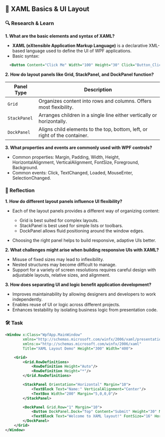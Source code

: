 ## 📌 XAML Basics & UI Layout

### 🔍 Research & Learn

**1. What are the basic elements and syntax of XAML?**

- **XAML (eXtensible Application Markup Language)** is a declarative XML-based language used to define the UI of WPF applications.
- Basic syntax:

```xml
  <Button Content="Click Me" Width="100" Height="30" Click="Button_Click"/>
```

**2. How do layout panels like Grid, StackPanel, and DockPanel function?**

| **Panel Type** | **Description**                                                            |
| -------------- | -------------------------------------------------------------------------- |
| `Grid`         | Organizes content into rows and columns. Offers most flexibility.          |
| `StackPanel`   | Arranges children in a single line either vertically or horizontally.      |
| `DockPanel`    | Aligns child elements to the top, bottom, left, or right of the container. |

**3. What properties and events are commonly used with WPF controls?**

- Common properties: Margin, Padding, Width, Height, HorizontalAlignment, VerticalAlignment, FontSize, Foreground, Background.
- Common events: Click, TextChanged, Loaded, MouseEnter, SelectionChanged.

### 📝 Reflection

**1. How do different layout panels influence UI flexibility?**

- Each of the layout panels provides a different way of organizing content:

  - Grid is best suited for complex layouts.
  - StackPanel is best used for simple lists or toolbars.
  - DockPanel allows fluid positioning around the window edges.

- Choosing the right panel helps to build responsive, adaptive UIs better.

**2. What challenges might arise when building responsive UIs with XAML?**

- Misuse of fixed sizes may lead to inflexibility.
- Nested structures may become difficult to manage.
- Support for a variety of screen resolutions requires careful design with adjustable layouts, relative sizes, and alignment.

**3. How does separating UI and logic benefit application development?**

- Improves maintainability by allowing designers and developers to work independently.
- Enables reuse of UI or logic across different projects.
- Enhances testability by isolating business logic from presentation code.

### 🛠️ Task

```xml
<Window x:Class="WpfApp.MainWindow"
        xmlns="http://schemas.microsoft.com/winfx/2006/xaml/presentation"
        xmlns:x="http://schemas.microsoft.com/winfx/2006/xaml"
        Title="XAML Layout Demo" Height="300" Width="400">

    <Grid>
        <Grid.RowDefinitions>
            <RowDefinition Height="Auto"/>
            <RowDefinition Height="*"/>
        </Grid.RowDefinitions>

        <StackPanel Orientation="Horizontal" Margin="10">
            <TextBlock Text="Name:" VerticalAlignment="Center"/>
            <TextBox Width="200" Margin="5,0,0,0"/>
        </StackPanel>

        <DockPanel Grid.Row="1" Margin="10">
            <Button DockPanel.Dock="Top" Content="Submit" Height="30" Margin="0,0,0,5"/>
            <TextBlock Text="Welcome to XAML layout!" FontSize="16" HorizontalAlignment="Center"/>
        </DockPanel>
    </Grid>
</Window>
```
